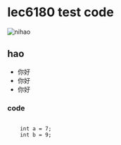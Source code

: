 # lec6180 test code 


![nihao](http://img.zcool.cn/community/01102d57d161e80000012e7e57d0c9.jpg@1280w_1l_2o_100sh.jpg)

## hao
  * 你好
  * 你好
  * 你好
### code
<pre><code>
    int a = 7;
    int b = 9;
</code></pre>



